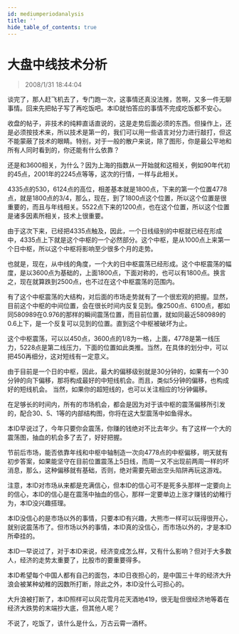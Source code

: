 ```yaml
---
id: mediumperiodanalysis 
title: ''
hide_table_of_contents: true
---
```


# 大盘中线技术分析

> 2008/1/31 18:44:04

<div style={{color: '#FF0000', fontWeight: '500', fontSize: '18px'}}>

谈完了，那人赶飞机去了，专门跑一次，这事情还真没法推，苦啊，又多一件无聊事情。回来先把帖子写了再吃饭吧。本ID就怕答应的事情不完成吃饭都不安心。
 
收盘的帖子，非技术的纯粹直话直说的，这是走势后面必须的东西。但操作上，还是必须按技术来，所以技术是第一的，我们可以用一些语言对分力进行敲打，但这不能蒙蔽了技术的眼睛。特别，对于一般的散户来说，除了图形，你是最公平地和所有人同时看到的，你还能有什么依靠？
 
还是和3600相关，为什么？因为上海的指数从一开始就和这相关，例如90年代初的45点，2001年的2245点等等，这次的行情，一样与此相关。
 
4335点的530，6124点的高位，相差基本就是1800点，下来的第一个位置4778点，就是1800点的3/4，那么，现在，到了1800点这个位置，所以这个位置是很重要的，而且与年线相关。5522点下来的1200点，也在这个位置，所以这个位置是诸多因素所相关，技术上很重要。
 
由于这次下来，已经把4335点触及，因此，一个日线级别的中枢就已经在形成中，4335点上下就是这个中枢的一个必然部分。这个中枢，是从1000点上来第一个日中枢，所以这个中枢将影响至少很多个月的走势。
 
也就是，现在，从中线的角度，一个大的日中枢震荡已经形成。这个中枢震荡的幅度，是以3600点为基础的，上面1800点，下面对称的，也可以有1800点。换言之，现在就算跌到2500点，也不过在这个中枢震荡的范围内。
 
有了这个中枢震荡的大结构，对后面的市场走势就有了一个很宏观的把握。显然，目前这个中枢的中间位置，会在很长时间内反复见到。像2500点、6100点，都如同580989在0.976的那样的瞬间震荡位置，而目前位置，就如同最近580989的0.6上下，是一个反复可以见到的位置。直到这个中枢被破坏为止。
 
这个中枢震荡，可以以450点，3600点的1/8为一格，上面，4778是第一线压力，5228点是第二线压力，下面的位置如此类推。当然，在具体的划分中，可以把450再细分，这对短线有一定意义。
 
由于目前是一个日的中枢，因此，最大的偏移级别就是30分钟的，如果有一个30分钟的向下偏移，那将构成最好的中短线机会。而且，类似5分钟的偏移，也构成好的短线机会。 当然，如果你的超短线的，也可以关注相应的1分钟偏移。
 
在足够长的时间内，所有的市场机会，都会是因为对于该中枢的震荡偏移所引发的，配合30、5、1等的内部结构图，你将在这大型震荡中如鱼得水。
 
本ID早说过了，今年只要你会震荡，你赚的钱绝对不比去年少。有了这样一个大的震荡图，抽血的机会多了去了，好好把握。
 
节前后市场，能否依靠年线和中枢中轴制造一次向4778点的中枢偏移，明天就有初步答案，如果能坚守在目前位置震荡上5日线，而周一又不出现前两周一样的坏消息，那么，这种偏移就有基础，否则，绝对需要先砸出空头陷阱再玩这游戏。
 
注意，本ID对市场从来都是充满信心，但本ID的信心可不是死多头那样一定要向上的信心，本ID的信心是在震荡中抽血的信心，那样一定要单边上涨才赚钱的幼稚行为，本ID没兴趣搭理。
 
本ID没信心的是市场以外的事情，只要本ID有兴趣，大熊市一样可以玩得很开心，就别说震荡市了。但市场以外的事情，本ID真的没信心，而市场以外的，才是本ID所牵挂的。
 
本ID一早说过了，对于本ID来说，经济变成怎么样，又有什么影响？但对于大多数人，经济的走势太重要了，比股市的要重要得多。
 
本ID希望每个中国人都有自己的面包，本ID日夜担心的，是中国三十年的经济大升浪会被某种幼稚的因数所打断，除此之外，本ID没什么可担心的。
 
大升浪被打断了，本ID照样可以风花雪月花天酒地419，很无耻但很经济地等着在经济大跌势的末端抄大底，但其他人呢？ 
 
不说了，吃饭了，该什么是什么，万古云霄一酒杯。
</div>